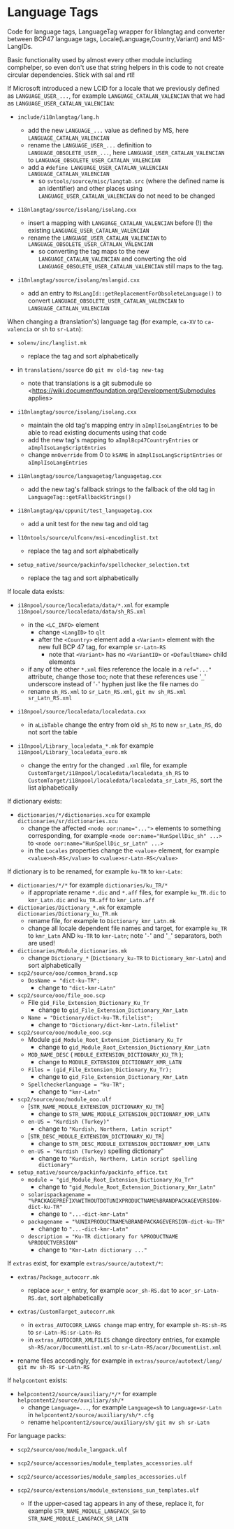 # Language Tags

Code for language tags, LanguageTag wrapper for liblangtag and converter between BCP47 language tags, Locale(Language,Country,Variant) and MS-LangIDs.

Basic functionality used by almost every other module including comphelper, so even don't use that string helpers in this code to not create circular dependencies. Stick with sal and rtl!



If Microsoft introduced a new LCID for a locale that we previously defined as `LANGUAGE_USER_...`, for example `LANGUAGE_CATALAN_VALENCIAN` that we had as `LANGUAGE_USER_CATALAN_VALENCIAN`:

* `include/i18nlangtag/lang.h`
    * add the new `LANGUAGE_...` value as defined by MS, here `LANGUAGE_CATALAN_VALENCIAN`
    * rename the `LANGUAGE_USER_...` definition to `LANGUAGE_OBSOLETE_USER_...`, here `LANGUAGE_USER_CATALAN_VALENCIAN` to `LANGUAGE_OBSOLETE_USER_CATALAN_VALENCIAN`
    * add a `#define LANGUAGE_USER_CATALAN_VALENCIAN LANGUAGE_CATALAN_VALENCIAN`
        * so `svtools/source/misc/langtab.src` (where the defined name is an identifier) and other places using `LANGUAGE_USER_CATALAN_VALENCIAN` do not need to be changed

* `i18nlangtag/source/isolang/isolang.cxx`
    * insert a mapping with `LANGUAGE_CATALAN_VALENCIAN` before (!) the existing `LANGUAGE_USER_CATALAN_VALENCIAN`
    * rename the `LANGUAGE_USER_CATALAN_VALENCIAN` to `LANGUAGE_OBSOLETE_USER_CATALAN_VALENCIAN`
        * so converting the tag maps to the new `LANGUAGE_CATALAN_VALENCIAN` and converting the old `LANGUAGE_OBSOLETE_USER_CATALAN_VALENCIAN` still maps to the tag.

* `i18nlangtag/source/isolang/mslangid.cxx`
    * add an entry to `MsLangId::getReplacementForObsoleteLanguage()` to convert `LANGUAGE_OBSOLETE_USER_CATALAN_VALENCIAN` to `LANGUAGE_CATALAN_VALENCIAN`


When changing a (translation's) language tag (for example, `ca-XV` to `ca-valencia` or `sh` to `sr-Latn`):

* `solenv/inc/langlist.mk`
    * replace the tag and sort alphabetically

* in `translations/source` do  `git mv old-tag new-tag`
    * note that translations is a git submodule so <https://wiki.documentfoundation.org/Development/Submodules applies>

* `i18nlangtag/source/isolang/isolang.cxx`
    * maintain the old tag's mapping entry in `aImplIsoLangEntries` to be able to read existing documents using that code
    * add the new tag's mapping to `aImplBcp47CountryEntries` or `aImplIsoLangScriptEntries`
    * change `mnOverride` from 0 to `kSAME` in `aImplIsoLangScriptEntries` or `aImplIsoLangEntries`

* `i18nlangtag/source/languagetag/languagetag.cxx`
    * add the new tag's fallback strings to the fallback of the old tag in `LanguageTag::getFallbackStrings()`

* `i18nlangtag/qa/cppunit/test_languagetag.cxx`
    * add a unit test for the new tag and old tag

* `l10ntools/source/ulfconv/msi-encodinglist.txt`
    * replace the tag and sort alphabetically

* `setup_native/source/packinfo/spellchecker_selection.txt`
    * replace the tag and sort alphabetically

If locale data exists:

* `i18npool/source/localedata/data/*.xml` for example `i18npool/source/localedata/data/sh_RS.xml`
    * in the `<LC_INFO>` element
        * change `<LangID>` to `qlt`
        * after the `<Country>` element add a `<Variant>` element with the new full BCP 47 tag, for example `sr-Latn-RS`
            * note that `<Variant>` has no `<VariantID>` or `<DefaultName>` child elements
    * if any of the other `*.xml` files reference the locale in a `ref="..."` attribute, change those too; note that these references use '`_`' underscore instead of '`-`' hyphen just like the file names do
    * rename `sh_RS.xml` to `sr_Latn_RS.xml`, `git mv sh_RS.xml sr_Latn_RS.xml`

* `i18npool/source/localedata/localedata.cxx`
    * in `aLibTable` change the entry from old `sh_RS` to new `sr_Latn_RS`, do not sort the table

* `i18npool/Library_localedata_*.mk`     for example `i18npool/Library_localedata_euro.mk`
    * change the entry for the changed `.xml` file, for example `CustomTarget/i18npool/localedata/localedata_sh_RS` to `CustomTarget/i18npool/localedata/localedata_sr_Latn_RS`, sort the list alphabetically

If dictionary exists:

* `dictionaries/*/dictionaries.xcu`      for example `dictionaries/sr/dictionaries.xcu`
    * change the affected `<node oor:name="...">` elements to something corresponding, for example `<node oor:name="HunSpellDic_sh" ...>` to `<node oor:name="HunSpellDic_sr_Latn" ...>`
    * in the `Locales` properties change the `<value>` element, for example `<value>sh-RS</value>` to `<value>sr-Latn-RS</value>`

If dictionary is to be renamed, for example `ku-TR` to `kmr-Latn`:

* `dictionaries/*/*`                     for example `dictionaries/ku_TR/*`
    * if appropriate rename `*.dic` and `*.aff` files, for example `ku_TR.dic` to `kmr_Latn.dic` and `ku_TR.aff` to `kmr_Latn.aff`
* `dictionaries/Dictionary_*.mk`         for example `dictionaries/Dictionary_ku_TR.mk`
    * rename file, for example to `Dictionary_kmr_Latn.mk`
    * change all locale dependent file names and target, for example `ku_TR` to `kmr_Latn` AND `ku-TR` to `kmr-Latn`; note '`-`' and '`_`' separators, both are used!
* `dictionaries/Module_dictionaries.mk`
    * change `Dictionary_*` (`Dictionary_ku-TR` to `Dictionary_kmr-Latn`) and sort alphabetically
* `scp2/source/ooo/common_brand.scp`
    * `DosName = "dict-ku-TR";`
        * change to `"dict-kmr-Latn"`
* `scp2/source/ooo/file_ooo.scp`
    * File `gid_File_Extension_Dictionary_Ku_Tr`
        * change to `gid_File_Extension_Dictionary_Kmr_Latn`
    * `Name = "Dictionary/dict-ku-TR.filelist";`
        * change to `"Dictionary/dict-kmr-Latn.filelist"`
* `scp2/source/ooo/module_ooo.scp`
    * Module `gid_Module_Root_Extension_Dictionary_Ku_Tr`
        * change to `gid_Module_Root_Extension_Dictionary_Kmr_Latn`
    * `MOD_NAME_DESC` ( `MODULE_EXTENSION_DICTIONARY_KU_TR` );
        * change to `MODULE_EXTENSION_DICTIONARY_KMR_LATN`
    * `Files = (gid_File_Extension_Dictionary_Ku_Tr);`
        * change to `gid_File_Extension_Dictionary_Kmr_Latn`
    * `Spellcheckerlanguage = "ku-TR";`
        * change to `"kmr-Latn"`
* `scp2/source/ooo/module_ooo.ulf`
    * [`STR_NAME_MODULE_EXTENSION_DICTIONARY_KU_TR`]
        * change to `STR_NAME_MODULE_EXTENSION_DICTIONARY_KMR_LATN`
    * `en-US = "Kurdish (Turkey)"`
        * change to `"Kurdish, Northern, Latin script"`
    * [`STR_DESC_MODULE_EXTENSION_DICTIONARY_KU_TR`]
        * change to `STR_DESC_MODULE_EXTENSION_DICTIONARY_KMR_LATN`
    * `en-US = "Kurdish (Turkey)` spelling dictionary"
        * change to `"Kurdish, Northern, Latin script spelling dictionary"`
* `setup_native/source/packinfo/packinfo_office.txt`
    * `module = "gid_Module_Root_Extension_Dictionary_Ku_Tr"`
        * change to `"gid_Module_Root_Extension_Dictionary_Kmr_Latn"`
    * `solarispackagename = "%PACKAGEPREFIX%WITHOUTDOTUNIXPRODUCTNAME%BRANDPACKAGEVERSION-dict-ku-TR"`
        * change to `"...-dict-kmr-Latn"`
    * `packagename = "%UNIXPRODUCTNAME%BRANDPACKAGEVERSION-dict-ku-TR"`
        * change to `"...-dict-kmr-Latn"`
    * `description = "Ku-TR dictionary for %PRODUCTNAME %PRODUCTVERSION"`
        * change to `"Kmr-Latn dictionary ..."`

If `extras` exist, for example `extras/source/autotext/*`:

* `extras/Package_autocorr.mk`
    * replace `acor_*` entry, for example `acor_sh-RS.dat` to `acor_sr-Latn-RS.dat`, sort alphabetically

* `extras/CustomTarget_autocorr.mk`
    * in `extras_AUTOCORR_LANGS change` map entry, for example `sh-RS:sh-RS` to `sr-Latn-RS:sr-Latn-Rs`
    * in `extras_AUTOCORR_XMLFILES` change directory entries, for example `sh-RS/acor/DocumentList.xml` to `sr-Latn-RS/acor/DocumentList.xml`

* rename files accordingly, for example in `extras/source/autotext/lang/`  `git mv sh-RS sr-Latn-RS`

If `helpcontent` exists:

* `helpcontent2/source/auxiliary/*/*`       for example `helpcontent2/source/auxiliary/sh/*`
    * change `Language=...`, for example `Language=sh` to `Language=sr-Latn` in `helpcontent2/source/auxiliary/sh/*.cfg`
    * rename `helpcontent2/source/auxiliary/sh/`  `git mv sh sr-Latn`

For language packs:

* `scp2/source/ooo/module_langpack.ulf`
* `scp2/source/accessories/module_templates_accessories.ulf`
* `scp2/source/accessories/module_samples_accessories.ulf`
* `scp2/source/extensions/module_extensions_sun_templates.ulf`

    * If the upper-cased tag appears in any of these, replace it, for example `STR_NAME_MODULE_LANGPACK_SH` to `STR_NAME_MODULE_LANGPACK_SR_LATN`

